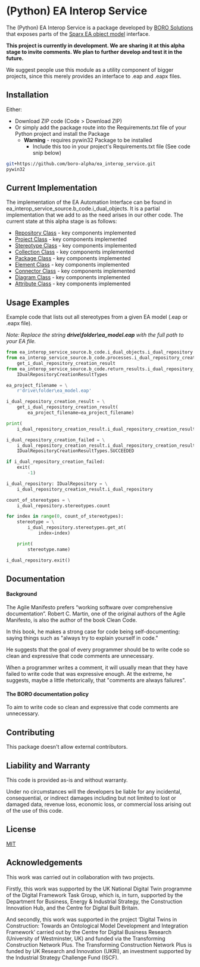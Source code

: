 # (Python) EA Interop Service

The (Python) EA Interop Service is a package developed by [BORO Solutions](https://borosolutions.net/) that exposes parts of the [Sparx EA object model](https://sparxsystems.com/enterprise_architect_user_guide/14.0/automation/theautomationinterface.html) interface.

**This project is currently in development. We are sharing it at this alpha stage to invite comments. We plan to further develop and test it in the future.**

We suggest people use this module as a utility component of bigger projects, since this merely provides an interface to .eap and .eapx files.

## Installation

Either:

* Download ZIP code (Code > Download ZIP)
* Or simply add the package route into the Requirements.txt file of your Python project and install the Package
  * **Warning** - requires pywin32 Package to be installed
    * Include this too in your project's Requirements.txt file (See code snip below)

```bash
git+https://github.com/boro-alpha/ea_interop_service.git
pywin32
```

## Current Implementation
The implementation of the EA Automation Interface can be found in ea_interop_service_source.b_code.i_dual_objects.  It is a partial implementation that we add to as the need arises in our other code.  The current state at this alpha stage is as follows:
* [Repository Class](https://sparxsystems.com/enterprise_architect_user_guide/14.0/automation/repository3.html) - key components implemented
* [Project Class](https://sparxsystems.com/enterprise_architect_user_guide/14.0/automation/project_2.html) - key components implemented
* [Stereotype Class](https://sparxsystems.com/enterprise_architect_user_guide/14.0/automation/stereotype.html) - key components implemented
* [Collection Class](https://sparxsystems.com/enterprise_architect_user_guide/14.0/automation/collection.html) - key components implemented
* [Package Class](https://sparxsystems.com/enterprise_architect_user_guide/14.0/automation/package_2.html) - key components implemented
* [Element Class](https://sparxsystems.com/enterprise_architect_user_guide/14.0/automation/element2.html) - key components implemented
* [Connector Class](https://sparxsystems.com/enterprise_architect_user_guide/14.0/automation/connector2_2.html) - key components implemented
* [Diagram Class](https://sparxsystems.com/enterprise_architect_user_guide/14.0/automation/diagram2.html) - key components implemented
* [Attribute Class](https://sparxsystems.com/enterprise_architect_user_guide/14.0/automation/attribute.html) - key components implemented

## Usage Examples

Example code that lists out all stereotypes from a given EA model (.eap or .eapx file).

*Note: Replace the string **drive\folder\ea_model.eap** with the full path to your EA file.*

```python
from ea_interop_service_source.b_code.i_dual_objects.i_dual_repository import IDualRepository
from ea_interop_service_source.b_code.processes.i_dual_repository_creation_result_getter import \
    get_i_dual_repository_creation_result
from ea_interop_service_source.b_code.return_results.i_dual_repository_creation_result_types import \
    IDualRepositoryCreationResultTypes

ea_project_filename = \
    r'drive\folder\ea_model.eap'

i_dual_repository_creation_result = \
    get_i_dual_repository_creation_result(
        ea_project_filename=ea_project_filename)

print(
    i_dual_repository_creation_result.i_dual_repository_creation_result_type)

i_dual_repository_creation_failed = \
    i_dual_repository_creation_result.i_dual_repository_creation_result_type != \
    IDualRepositoryCreationResultTypes.SUCCEEDED

if i_dual_repository_creation_failed:
    exit(
        -1)

i_dual_repository: IDualRepository = \
    i_dual_repository_creation_result.i_dual_repository

count_of_stereotypes = \
    i_dual_repository.stereotypes.count

for index in range(0, count_of_stereotypes):
    stereotype = \
        i_dual_repository.stereotypes.get_at(
            index=index)

    print(
        stereotype.name)

i_dual_repository.exit()
```

## Documentation

#### Background

The Agile Manifesto prefers “working software over comprehensive documentation”. Robert C. Martin, one of the original authors of the Agile Manifesto, is also the author of the book Clean Code.  

In this book, he makes a strong case for code being self-documenting: saying things such as "always try to explain yourself in code." 

He suggests that the goal of every programmer should be to write code so clean and expressive that code comments are unnecessary. 

When a programmer writes a comment, it will usually mean that they have failed to write code that was expressive enough. At the extreme, he suggests, maybe a little rhetorically, that "comments are always failures".

#### The BORO documentation policy

To aim to write code so clean and expressive that code comments are unnecessary. 

## Contributing

This package doesn't allow external contributors.

## Liability and Warranty

This code is provided as-is and without warranty.

Under no circumstances will the developers be liable for any incidental, consequential, or indirect damages including but not limited to lost or damaged data, revenue loss, economic loss, or commercial loss arising out of the use of this code.

## License

[MIT](https://choosealicense.com/licenses/mit/)

## Acknowledgements

This work was carried out in collaboration with two projects.

Firstly, this work was supported by the UK National Digital Twin programme of the Digital Framework Task Group, which is, in turn, supported by the Department for Business, Energy & Industrial Strategy, the Construction Innovation Hub, and the Centre for Digital Built Britain.

And secondly, this work was supported in the project ‘Digital Twins in Construction: Towards an Ontological Model Development and Integration Framework’ carried out by the Centre for Digital Business Research (University of Westminster, UK) and funded via the Transforming Construction Network Plus. The Transforming Construction Network Plus is funded by UK Research and Innovation (UKRI), an investment supported by the Industrial Strategy Challenge Fund (ISCF).